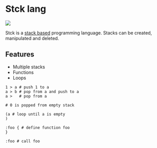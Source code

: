 # Stck lang

[![](https://github.com/coffee-cup/stck/workflows/CI/badge.svg)](https://github.com/coffee-cup/stck/actions?query=workflow%3ACI)

Stck is a [stack based](https://esolangs.org/wiki/Stack) programming language.
Stacks can be created, manipulated and deleted.

## Features

- Multiple stacks
- Functions
- Loops

```
1 > a # push 1 to a
a > b # pop from a and push to a
a >   # pop from a

# 0 is popped from empty stack

(a # loop until a is empty
)

:foo { # define function foo
}

:foo # call foo
```
